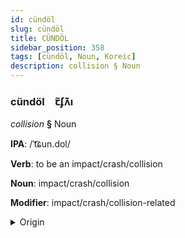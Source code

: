 ```yaml
---
id: cündöl
slug: cündöl
title: CÜNDÖL
sidebar_position: 358
tags: [cündöl, Noun, Koreic]
description: collision § Noun
---
```


### cündöl&emsp;<span kind="abugida">ꞇ̃ʄʌ͊ı</span>

*collision* **§** Noun

**IPA**: /ˈt͡ɕun.dol/

**Verb**: to be an impact/crash/collision

**Noun**: impact/crash/collision

**Modifier**: impact/crash/collision-related

<details>
    <summary>Origin</summary>
    Korean 충돌 chungdo [t͡ɕʰuŋdo̞ɭ]<br/>
    <em>Koreic Language Family</em>
</details>